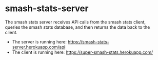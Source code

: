 # smash-stats-server

The smash stats server receives API calls from the smash stats client, queries the smash stats database, and then returns the data back to the client.

* The server is running here: https://smash-stats-server.herokuapp.com/api
* The client is running here: https://super-smash-stats.herokuapp.com/
